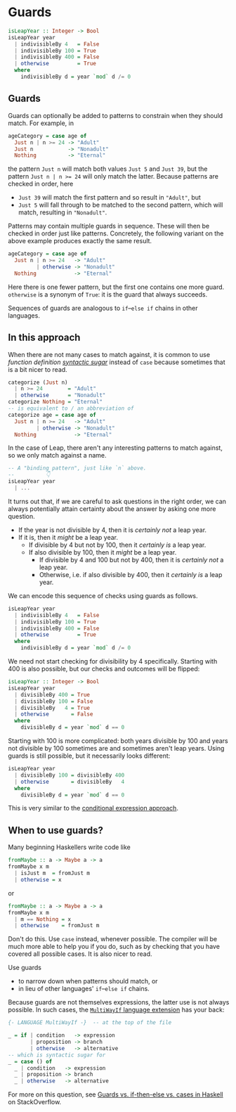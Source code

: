 # Guards

```haskell
isLeapYear :: Integer -> Bool
isLeapYear year
  | indivisibleBy 4   = False
  | indivisibleBy 100 = True
  | indivisibleBy 400 = False
  | otherwise         = True
  where
    indivisibleBy d = year `mod` d /= 0
```

## Guards

Guards can optionally be added to patterns to constrain when they should match.
For example, in

```haskell
ageCategory = case age of
  Just n | n >= 24 -> "Adult"
  Just n           -> "Nonadult"
  Nothing          -> "Eternal"
```

the pattern `Just n` will match both values `Just 5` and `Just 39`, but the pattern `Just n | n >= 24` will only match the latter.
Because patterns are checked in order, here

- `Just 39` will match the first pattern and so result in `"Adult"`, but
- `Just 5` will fall through to be matched to the second pattern, which will match, resulting in `"Nonadult"`.

Patterns may contain multiple guards in sequence.
These will then be checked in order just like patterns.
Concretely, the following variant on the above example produces exactly the same result.

```haskell
ageCategory = case age of
  Just n | n >= 24   -> "Adult"
         | otherwise -> "Nonadult"
  Nothing            -> "Eternal"
```

Here there is one fewer pattern, but the first one contains one more guard.
`otherwise` is a synonym of `True`: it is the guard that always succeeds.

Sequences of guards are analogous to `if`&ndash;`else if` chains in other languages.


## In this approach

When there are not many cases to match against, it is common to use _function definition [syntactic sugar][wikipedia-syntactic-sugar]_ instead of `case` because sometimes that is a bit nicer to read.

```haskell
categorize (Just n)
  | n >= 24        = "Adult"
  | otherwise      = "Nonadult"
categorize Nothing = "Eternal"
-- is equivalent to / an abbreviation of
categorize age = case age of
  Just n | n >= 24   -> "Adult"
         | otherwise -> "Nonadult"
  Nothing            -> "Eternal"
```

In the case of Leap, there aren't any interesting patterns to match against, so we only match against a name.

```haskell
-- A "binding pattern", just like `n` above.
--          👇
isLeapYear year
  | ...
```

It turns out that, if we are careful to ask questions in the right order, we can always potentially attain certainty about the answer by asking one more question.

- If the year is not divisible by 4, then it is _certainly not_ a leap year.
- If it is, then it _might_ be a leap year.
  - If divisible by 4 but not by 100, then it _certainly is_ a leap year.
  - If also divisible by 100, then it _might_ be a leap year.
    - If divisible by 4 and 100 but not by 400, then it is _certainly not_ a leap year.
    - Otherwise, i.e. if also divisible by 400, then it _certainly is_ a leap year.

We can encode this sequence of checks using guards as follows.

```haskell
isLeapYear year
  | indivisibleBy 4   = False
  | indivisibleBy 100 = True
  | indivisibleBy 400 = False
  | otherwise         = True
  where
    indivisibleBy d = year `mod` d /= 0
```

We need not start checking for divisibility by 4 specifically.
Starting with 400 is also possible, but our checks and outcomes will be flipped:

```haskell
isLeapYear :: Integer -> Bool
isLeapYear year
  | divisibleBy 400 = True
  | divisibleBy 100 = False
  | divisibleBy   4 = True
  | otherwise       = False
  where
    divisibleBy d = year `mod` d == 0
```

Starting with 100 is more complicated: both years divisible by 100 and years not divisible by 100 sometimes are and sometimes aren't leap years.
Using guards is still possible, but it necessarily looks different:

```haskell
isLeapYear year
  | divisibleBy 100 = divisibleBy 400
  | otherwise       = divisibleBy   4
  where
    divisibleBy d = year `mod` d == 0
```

This is very similar to the [conditional expression approach][conditional-expression].



## When to use guards?

Many beginning Haskellers write code like

```haskell
fromMaybe :: a -> Maybe a -> a
fromMaybe x m
  | isJust m  = fromJust m
  | otherwise = x
```

or

```haskell
fromMaybe :: a -> Maybe a -> a
fromMaybe x m
  | m == Nothing = x
  | otherwise    = fromJust m
```

Don't do this.
Use `case` instead, whenever possible.
The compiler will be much more able to help you if you do, such as by checking that you have covered all possible cases.
It is also nicer to read.

Use guards

- to narrow down when patterns should match, or
- in lieu of other languages' `if`&ndash;`else if` chains.

Because guards are not themselves expressions, the latter use is not always possible.
In such cases, the [`MultiWayIf` language extension][multiwayif-extension] has your back:

```haskell
{- LANGUAGE MultiWayIf -}  -- at the top of the file

_ = if | condition   -> expression
       | proposition -> branch
       | otherwise   -> alternative
-- which is syntactic sugar for
_ = case () of
  _ | condition   -> expression
  _ | proposition -> branch
  _ | otherwise   -> alternative
```

For more on this question, see [Guards vs. if-then-else vs. cases in Haskell][so-guards-if-cases] on StackOverflow.


[conditional-expression]:
    https://exercism.org/tracks/python/exercises/leap/approaches/conditional-expression
    "Approach: a conditional expression"


[multiwayif-extension]:
    https://downloads.haskell.org/ghc/latest/docs/users_guide/exts/multiway_if.html
    "GHC Users Guide: Multi-way if-expressions"
[so-guards-if-cases]:
    https://stackoverflow.com/questions/9345589/
    "StackOverflow: Guards vs. if-then-else vs. cases in Haskell"
[wikipedia-syntactic-sugar]:
    https://en.wikipedia.org/wiki/Syntactic_sugar
    "Wikipedia: Syntactic sugar"
